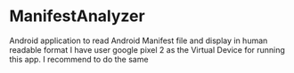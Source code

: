 # ManifestAnalyzer
Android application to read Android Manifest file and display in human readable format
I have user google pixel 2 as the Virtual Device for running this app. I recommend to do the same
